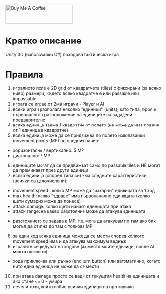 <a href="https://www.buymeacoffee.com/object71" target="_blank"><img src="https://cdn.buymeacoffee.com/buttons/v2/default-yellow.png" alt="Buy Me A Coffee" style="height: 60px !important;width: 217px !important;" ></a>

# Кратко описание
Unity 3D (използвайки C#) походова тактическа игра

# Правила

1. игралното поле е 2D grid от квадратчета (tiles) с фиксирани (за всяко ниво) размери, където всяко квадратче е или passable или impassable
2. играта се играе от 2ма играчи - Player и AI
3. всеки играч разполага няколко "единици" (units), като типа, броя и първоналното разположение на единиците са зададени предварително
4. всяка единица заема 1 квадратче от полето (не може да има повече от 1 единица в квадратче)
5. всяка единица може да се придвижва по полето използвайки movement points (MP) по следния начин:
  - хоризонтално / вертикално: 5 MP
  - диагонално: 7 MP
6. единиците могат да се придвижват само по passable tiles и НЕ могат да преминават през други единици
7. всяка единица (според типа си) има следните характеристики (всички са целочислени):
  - movement speed : колко MP може да "изхарчи" единицата за 1 ход
  - max health: колко "здраве" има първоначално единицата (колко щети сумарно може да понесе)
  - attack damage: колко щети нанася единицата при атака
  - attack range: на какво разстояние може да атакува единицата
  * разстоянието се задава в MP, т.е. мога да атакувам по там ако бих могъл да стигна до там с толкова MP
8. за един ход всяка единица може да се мести според колкото movement speed има и да атакува максимум веднъж
9. играчите се редуват на ходове (аз местя моите единици, после AI мести неговите)
  - хода приключва или ръчно (end turn button) или автоматично, когато нито една единица не може да се мести
10. при атака damage просто се вади от текущтия health на единицата и ако стане <= 0 - умира
11. печели този, който избие всички единици на противника
